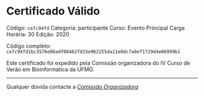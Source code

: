 # Certificado Válido

Código: `ce7c94fd`
Categoria: participante
Curso: Evento Principal
Carga Horária: 30
Edição: 2020


Código completo: `ce7c94fd1bc3576e06adf08462fd33e9622554a11e0dc7a8ef1729d4e06999b1`


Este certificado foi expedido pela Comissão organizadora do IV Curso de Verão em Bioinformática da UFMG.

----

Qualquer dúvida contacte a [_Comissão Organizadora_](<mailto:cursobioinfoufmg@gmail.com$subject=[Certificados]>)

